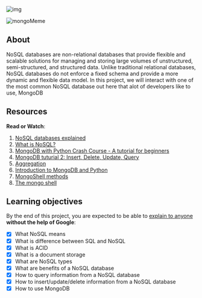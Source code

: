 ![img](https://assets.imaginablefutures.com/media/images/ALX_Logo.max-200x150.png)

![mongoMeme](https://media0.giphy.com/media/GRU3ymawL0hq0/200w.webp?cid=ecf05e479cfaljnraypfqjip3c7dacwzdm1xnfnli0k2qwze&ep=v1_gifs_search&rid=200w.webp&ct=g)

## About

NoSQL databases are non-relational databases that provide flexible and scalable solutions for managing and storing large volumes of unstructured, semi-structured, and structured data. Unlike traditional relational databases, NoSQL databases do not enforce a fixed schema and provide a more dynamic and flexible data model. In this project, we will interact with one of the most common NoSQL database out here that alot of developers like to use, MongoDB

## Resources

__Read or Watch__:
1. [NoSQL databases explained](https://riak.com/resources/nosql-databases/)
2. [What is NoSQL?](https://www.youtube.com/watch?v=qUV2j3XBRHc)
3. [MongoDB with Python Crash Course - A tutorial for beginners](https://www.youtube.com/watch?v=E-1xI85Zog8)
4. [MongoDB tuturial 2: Insert, Delete, Update, Query](https://www.youtube.com/watch?v=CB9G5Dvv-EE)
5. [Aggregation](https://www.mongodb.com/docs/manual/aggregation/)
6. [Introduction to MongoDB and Python](https://realpython.com/introduction-to-mongodb-and-python/)
7. [MongoShell methods](https://www.mongodb.com/docs/manual/reference/method/)
8. [The mongo shell](https://www.mongodb.com/docs/manual/program/mongod/)

## Learning objectives

By the end of this project, you are expected to be able to [explain to anyone]() __without the help of Google__:

- [X] What NoSQL means
- [X] What is difference between SQL and NoSQL
- [X] What is ACID
- [X] What is a document storage
- [X] What are NoSQL types
- [X] What are benefits of a NoSQL database
- [X] How to query information from a NoSQL database
- [X] How to insert/update/delete information from a NoSQL database
- [X] How to use MongoDB